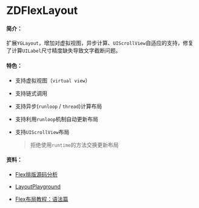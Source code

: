 # ZDFlexLayout

#### 简介：

扩展`YGLayout`，增加对虚拟视图，异步计算、`UIScrollView`自适应的支持，修复了计算`UILabel`尺寸精度缺失导致文字截断问题。

#### 特色：

+ 支持虚拟视图（`virtual view`）

+ 支持链式调用

+ 支持异步(`runloop` / `thread`)计算布局

+ 支持利用`runloop`机制自动更新布局

+ 支持`UIScrollView`布局


    > 拒绝使用`runtime`的方法交换更新布局

#### 资料：

+ [Flex排版源码分析](https://juejin.im/post/5ad1c4a8f265da2389262828)

+ [LayoutPlayground](https://yogalayout.com/playground)

+ [Flex布局教程：语法篇](http://www.ruanyifeng.com/blog/2015/07/flex-grammar.html)


